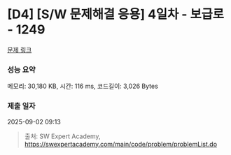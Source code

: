 # [D4] [S/W 문제해결 응용] 4일차 - 보급로 - 1249 

[문제 링크](https://swexpertacademy.com/main/code/problem/problemDetail.do?contestProbId=AV15QRX6APsCFAYD) 

### 성능 요약

메모리: 30,180 KB, 시간: 116 ms, 코드길이: 3,026 Bytes

### 제출 일자

2025-09-02 09:13



> 출처: SW Expert Academy, https://swexpertacademy.com/main/code/problem/problemList.do